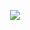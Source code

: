 <p align='center'>
    <img src="https://capsule-render.vercel.app/api?type=waving&color=auto&height=300&section=header&text=LeeJongHyeok&fontSize=56&animation=fadeIn&fontAlignY=38&desc=welcome&descAlignY=51&descAlign=62"/>
</p>
